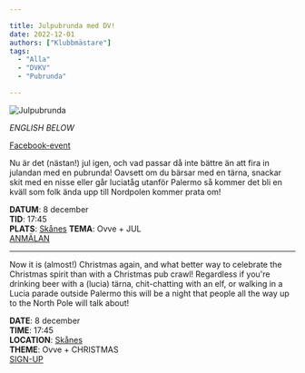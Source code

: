 ```yaml
---

title: Julpubrunda med DV!
date: 2022-12-01
authors: ["Klubbmästare"]
tags:
  - "Alla"
  - "DVKV"
  - "Pubrunda"

---
```


![Julpubrunda](/img/2022/julpubrunda.png)

*ENGLISH BELOW*

[Facebook-event](https://fb.me/e/27ABJnbZD)

Nu är det (nästan!) jul igen, och vad passar då inte bättre än att fira in julandan med en pubrunda! Oavsett om du bärsar med en tärna, snackar skit med en nisse eller går luciatåg utanför Palermo så kommer det bli en kväll som folk ända upp till Nordpolen kommer prata om!

**DATUM**: 8 december\
**TID**: 17:45\
**PLATS**: [Skånes](https://goo.gl/maps/Nxz7fpDsRpPfbX436)
**TEMA**: Ovve + JUL\
[ANMÄLAN](https://forms.gle/XiFNj7FHTPNCYr9W8)

_____________

Now it is (almost!) Christmas again, and what better way to celebrate the Christmas spirit than with a Christmas pub crawl! Regardless if you're drinking beer with a (lucia) tärna, chit-chatting with an elf, or walking in a Lucia parade outside Palermo this will be a night that people all the way up to the North Pole will talk about!

**DATE**: 8 december\
**TIME**: 17:45\
**LOCATION**: [Skånes](https://goo.gl/maps/Nxz7fpDsRpPfbX436)\
**THEME**: Ovve + CHRISTMAS\
[SIGN-UP](https://forms.gle/XiFNj7FHTPNCYr9W8)
